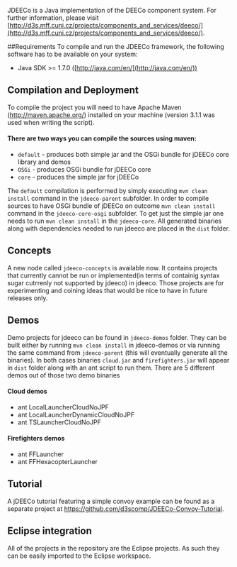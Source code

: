 JDEECo is a Java implementation of the DEECo component system. For further information, please visit [http://d3s.mff.cuni.cz/projects/components_and_services/deeco/](http://d3s.mff.cuni.cz/projects/components_and_services/deeco/).

##Requirements
To compile and run the JDEECo framework, the following software has to be available on your system:

* Java SDK >= 1.7.0 ([http://java.com/en/](http://java.com/en/))

## Compilation and Deployment
To compile the project you will need to have Apache Maven (http://maven.apache.org/) installed on your machine (version 3.1.1 was used when writing the script).

#### There are two ways you can compile the sources using maven:
 * `default` - produces both simple jar and the OSGi bundle for jDEECo core library and demos
 * `OSGi` - produces OSGi bundle for jDEECo core
 * `core` - produces the simple jar for jDEECo

The `default` compilation is performed by simply executing `mvn clean install` command in the `jdeeco-parent` subfolder.
In order to compile sources to have OSGi bundle of jDEECo on outcome `mvn clean install` command in the `jdeeco-core-osgi` subfolder. To get just the simple jar one needs to run `mvn clean install` in the `jdeeco-core`.
All generated binaries along with dependencies needed to run jdeeco are placed in the `dist` folder.

## Concepts
A new node called `jdeeco-concepts` is available now. It contains projects that currently cannot be run or implemented(in terms of containig syntax sugar cutrrenly not supported by jdeeco) in jdeeco. Those projects are for experimenting and coining ideas that would be nice to have in future releases only.

## Demos
Demo projects for jdeeco can be found in `jdeeco-demos` folder. They can be built either by running `mvn clean install` in jdeeco-demos or via running the same command from `jdeeco-parent` (this will eventually generate all the binaries). In both cases binaries `cloud.jar` and `firefighters.jar` will appear in `dist` folder along with an ant script to run them. There are 5 different demos out of those two demo binaries

#### Cloud demos
* ant LocalLauncherCloudNoJPF
* ant LocalLauncherDynamicCloudNoJPF
* ant TSLauncherCloudNoJPF

#### Firefighters demos
* ant FFLauncher
* ant FFHexacopterLauncher

## Tutorial
A jDEECo tutorial featuring a simple convoy example can be found as a separate project at https://github.com/d3scomp/JDEECo-Convoy-Tutorial. 

## Eclipse integration
All of the projects in the repository are the Eclipse projects. As such they can be easily imported to the Eclipse workspace.
